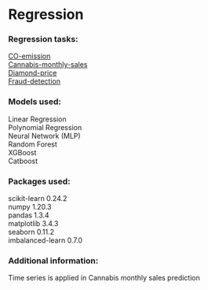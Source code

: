 # Regression

### Regression tasks:

[CO-emission](https://github.com/sil123456/Regression/tree/main/CO-emission)
<br>[Cannabis-monthly-sales](https://github.com/sil123456/Regression/tree/main/Cannabis-monthly-sales)
<br>[Diamond-price](https://github.com/sil123456/Regression/tree/main/Diamond-price)
<br>[Fraud-detection](https://github.com/sil123456/Regression/tree/main/Fraud-detectione)

### Models used:
Linear Regression
<br>Polynomial Regression
<br>Neural Network (MLP)
<br>Random Forest
<br>XGBoost
<br>Catboost

### Packages used:
scikit-learn              0.24.2
<br>numpy                     1.20.3
<br>pandas                    1.3.4
<br>matplotlib                3.4.3
<br>seaborn                   0.11.2
<br>imbalanced-learn          0.7.0

### Additional information:
Time series is applied in Cannabis monthly sales prediction
